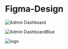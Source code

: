 # Figma-Design

![Admin Dashboard](https://github.com/EtherSphere01/Figma-Design/assets/84018165/2741a28b-8c99-4701-a0b9-a1b2b4401893)

![Admin DashboardBlue](https://github.com/EtherSphere01/Figma-Design/assets/84018165/e56d9759-2f7d-44f6-b618-d9d93d1bcf8f)

![logo](https://github.com/EtherSphere01/Figma-Design/assets/84018165/796a0080-8c2f-4d22-9e4f-1b11c06773e4)
